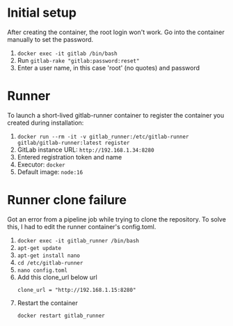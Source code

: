 # Initial setup

After creating the container, the root login won't work. Go into the container manually to set the password.

1. `docker exec -it gitlab /bin/bash`
2. Run `gitlab-rake "gitlab:password:reset"`
3. Enter a user name, in this case 'root' (no quotes) and password

# Runner

To launch a short-lived gitlab-runner container to register the container you created during installation:

1. `docker run --rm -it -v gitlab_runner:/etc/gitlab-runner gitlab/gitlab-runner:latest register`
2. GitLab instance URL: `http://192.168.1.34:8280`
3. Entered registration token and name
4. Executor: `docker`
5. Default image: `node:16`

# Runner clone failure

Got an error from a pipeline job while trying to clone the repository. To solve this, I had to edit the runner container's config.toml.

1. `docker exec -it gitlab_runner /bin/bash`
2. `apt-get update`
3. `apt-get install nano`
4. `cd /etc/gitlab-runner`
5. `nano config.toml`
6. Add this clone_url below url
    ```
    clone_url = "http://192.168.1.15:8280"
    ```
7. Restart the container
    ```
    docker restart gitlab_runner
    ```